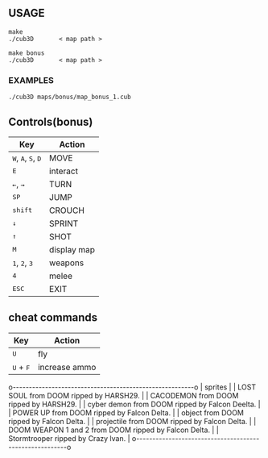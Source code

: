 ## USAGE
```
make
./cub3D       < map path >

make bonus
./cub3D       < map path >
```


### EXAMPLES
```
./cub3D maps/bonus/map_bonus_1.cub
```
## Controls(bonus)
 
| Key | Action |
|---|---|
| <kbd>W</kbd>, <kbd>A</kbd>, <kbd>S</kbd>, <kbd>D</kbd> | MOVE |
| <kbd>E</kbd>| interact |
| <kbd>←</kbd>, <kbd>→</kbd>| TURN |
| <kbd>SP</kbd>| JUMP |
| <kbd>shift</kbd>| CROUCH |
| <kbd>↓</kbd>| SPRINT |
| <kbd>↑</kbd>| SHOT |
| <kbd>M</kbd>| display map |
| <kbd>1</kbd>, <kbd>2</kbd>, <kbd>3</kbd> | weapons |
| <kbd>4</kbd>| melee |
| <kbd>ESC</kbd>| EXIT |

## cheat commands

| Key | Action |
|---|---|
| <kbd>U</kbd>| fly |
| <kbd>U</kbd> + <kbd>F</kbd> | increase ammo |

o--------------------------------------------------------o
| sprites                                                |
| LOST SOUL from DOOM ripped by HARSH29.                 |
| CACODEMON from DOOM ripped by HARSH29.                 |
| cyber demon from DOOM ripped by Falcon Deelta.         |
| POWER UP from DOOM ripped by Falcon Delta.             |
| object from DOOM ripped by Falcon Delta.               |
| projectile from DOOM ripped by Falcon Delta.           |
| DOOM WEAPON 1 and 2 from DOOM ripped by Falcon Delta.  |
| Stormtrooper ripped by Crazy lvan.                     |
o--------------------------------------------------------o
